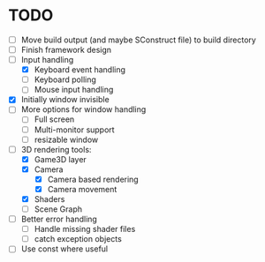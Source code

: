 # TODO

- [ ] Move build output (and maybe SConstruct file) to build directory
- [ ] Finish framework design
- [ ] Input handling
  - [x] Keyboard event handling
  - [ ] Keyboard polling
  - [ ] Mouse input handling
- [x] Initially window invisible
- [ ] More options for window handling
  - [ ] Full screen
  - [ ] Multi-monitor support
  - [ ] resizable window
- [ ] 3D rendering tools:
  - [x] Game3D layer
  - [x] Camera
    - [x] Camera based rendering
    - [x] Camera movement
  - [x] Shaders
  - [ ] Scene Graph
- [ ] Better error handling
  - [ ] Handle missing shader files
  - [ ] catch exception objects
- [ ] Use const where useful
